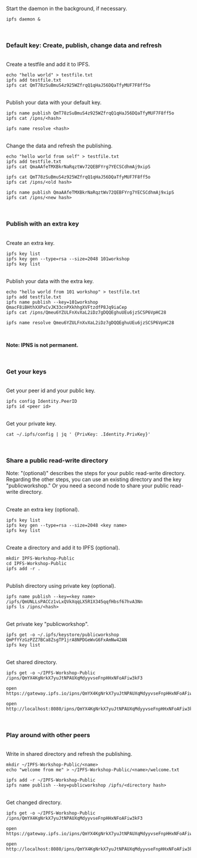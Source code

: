 Start the daemon in the background, if necessary.

```
ipfs daemon &
```

<br>

### Default key: Create, publish, change data and refresh

<br>
Create a testfile and add it to IPFS.

```
echo "hello world" > testfile.txt
ipfs add testfile.txt
ipfs cat QmT78zSuBmuS4z925WZfrqQ1qHaJ56DQaTfyMUF7F8ff5o
```

<br>
Publish your data with your default key.

```
ipfs name publish QmT78zSuBmuS4z925WZfrqQ1qHaJ56DQaTfyMUF7F8ff5o
ipfs cat /ipns/<hash>

ipfs name resolve <hash>
```

<br>
Change the data and refresh the publishing.

```
echo "hello world from self" > testfile.txt
ipfs add testfile.txt
ipfs cat QmaAAfeTMXBkrNaRqztWv72QEBFYrg7YECSCdhmAj9xipS

ipfs cat QmT78zSuBmuS4z925WZfrqQ1qHaJ56DQaTfyMUF7F8ff5o
ipfs cat /ipns/<old hash>

ipfs name publish QmaAAfeTMXBkrNaRqztWv72QEBFYrg7YECSCdhmAj9xipS
ipfs cat /ipns/<new hash>
```

<br>

### Publish with an extra key

<br>
Create an extra key.

```
ipfs key list
ipfs key gen --type=rsa --size=2048 101workshop
ipfs key list
```

<br>
Publish your data with the extra key.

```
echo "hello world from 101 workshop" > testfile.txt
ipfs add testfile.txt
ipfs name publish --key=101workshop QmacF8iBHthXXPxCvJK33cnPXkhhgXVFtzdfP8Jq9iaCep
ipfs cat /ipns/Qmeu6YZULFnXvXaL2iDz7gDQQEghuUEu6jzSCSP6VpHC28

ipfs name resolve Qmeu6YZULFnXvXaL2iDz7gDQQEghuUEu6jzSCSP6VpHC28
```

<br>

**Note: IPNS is not permanent.**

<br>

### Get your keys

<br>
Get your peer id and your public key.

```
ipfs config Identity.PeerID
ipfs id <peer id>
```

<br>
Get your private key.

```
cat ~/.ipfs/config | jq ' {PrivKey: .Identity.PrivKey}'
```

<br>

### Share a public read-write directory

Note: "(optional)" describes the steps for your public read-write directory. 
Regarding the other steps, you can use an existing directory and the key "publicworkshop." 
Or you need a second node to share your public read-write directory.

<br>
Create an extra key (optional).

```
ipfs key list
ipfs key gen --type=rsa --size=2048 <key name>
ipfs key list
```

<br>
Create a directory and add it to IPFS (optional).

```
mkdir IPFS-Workshop-Public
cd IPFS-Workshop-Public
ipfs add -r .
```

<br>
Publish directory using private key (optional).

```
ipfs name publish --key=<key name> /ipfs/QmUNLLsPACCz1vLxQVkXqqLX5R1X345qqfHbsf67hvA3Nn
ipfs ls /ipns/<hash>
```

<br>
Get private key "publicworkshop".

```
ipfs get -o ~/.ipfs/keystore/publicworkshop QmPfYYzGzPZZ7BCa8ZsgTP1jrA8NPDGeWvG6FxAmNw42AN 
ipfs key list
```

<br>
Get shared directory.

```
ipfs get -o ~/IPFS-Workshop-Public /ipns/QmYX4KgNrkX7yuJtNPAUXqMdyyvseFnpHHxNFoAFiw3kF3

open https://gateway.ipfs.io/ipns/QmYX4KgNrkX7yuJtNPAUXqMdyyvseFnpHHxNFoAFiw3kF3

open http://localhost:8080/ipns/QmYX4KgNrkX7yuJtNPAUXqMdyyvseFnpHHxNFoAFiw3kF3
```

<br>

### Play around with other peers

<br>
Write in shared directory and refresh the publishing.

```
mkdir ~/IPFS-Workshop-Public/<name>
echo "welcome from me" > ~/IPFS-Workshop-Public/<name>/welcome.txt

ipfs add -r ~/IPFS-Workshop-Public
ipfs name publish --key=publicworkshop /ipfs/<directory hash>
```

<br>
Get changed directory.

```
ipfs get -o ~/IPFS-Workshop-Public /ipns/QmYX4KgNrkX7yuJtNPAUXqMdyyvseFnpHHxNFoAFiw3kF3

open https://gateway.ipfs.io/ipns/QmYX4KgNrkX7yuJtNPAUXqMdyyvseFnpHHxNFoAFiw3kF3

open http://localhost:8080/ipns/QmYX4KgNrkX7yuJtNPAUXqMdyyvseFnpHHxNFoAFiw3kF3
```
